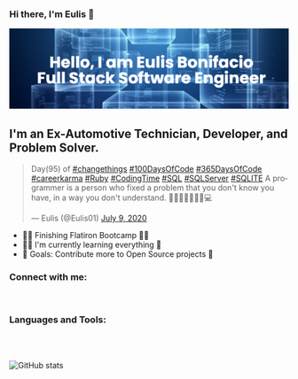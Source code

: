### Hi there, I'm Eulis 👋

![](https://github.com/eulis01/eulis01/blob/main/images/eulis01_github_banner.png)

## I'm an Ex-Automotive Technician, Developer, and Problem Solver.

<blockquote class="twitter-tweet"><p lang="en" dir="ltr">Day(95) of <a href="https://twitter.com/hashtag/changethings?src=hash&amp;ref_src=twsrc%5Etfw">#changethings</a> <a href="https://twitter.com/hashtag/100DaysOfCode?src=hash&amp;ref_src=twsrc%5Etfw">#100DaysOfCode</a> <a href="https://twitter.com/hashtag/365DaysOfCode?src=hash&amp;ref_src=twsrc%5Etfw">#365DaysOfCode</a> <a href="https://twitter.com/hashtag/careerkarma?src=hash&amp;ref_src=twsrc%5Etfw">#careerkarma</a> <a href="https://twitter.com/hashtag/Ruby?src=hash&amp;ref_src=twsrc%5Etfw">#Ruby</a> <a href="https://twitter.com/hashtag/CodingTime?src=hash&amp;ref_src=twsrc%5Etfw">#CodingTime</a> <a href="https://twitter.com/hashtag/SQL?src=hash&amp;ref_src=twsrc%5Etfw">#SQL</a> <a href="https://twitter.com/hashtag/SQLServer?src=hash&amp;ref_src=twsrc%5Etfw">#SQLServer</a> <a href="https://twitter.com/hashtag/SQLITE?src=hash&amp;ref_src=twsrc%5Etfw">#SQLITE</a> A programmer is a person who fixed a problem that you don&#39;t know you have, in a way you don&#39;t understand. 🕺🏻😀🤖👨🏻‍💻💻</p>&mdash; Eulis (@Eulis01) <a href="https://twitter.com/Eulis01/status/1281049602062528512?ref_src=twsrc%5Etfw">July 9, 2020</a></blockquote> 

- 🏃‍♂️ Finishing Flatiron Bootcamp 🧑‍💻
- 🧘‍♂️ I'm currently learning everything 🤣
- 🥅 Goals: Contribute more to Open Source projects 📖 

### Connect with me:



<br />

### Languages and Tools:


<br />
<br />

![GitHub stats](https://github-readme-stats.vercel.app/api?username=eulis01&show_icons=true)  
